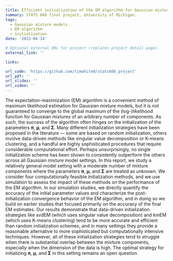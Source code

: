 ```yaml
---
title: Efficient initialization of the EM algorithm for Gaussian mixture models
summary: STATS 606 final project, University of Michigan.
tags:
  - Gaussian mixture models
  - EM algorithm
  - initialization
date: '2023-04-14'

# Optional external URL for project (replaces project detail page).
external_link: ''

links:

url_code: 'https://github.com/timwhite0/stats606_project'
url_pdf: ''
url_slides: ''
url_video: ''
---
```


The expectation-maximization (EM) algorithm is a convenient method of maximum likelihood estimation for Gaussian mixture models, but it is not guaranteed to converge to the global maximum of the (log-)likelihood function for Gaussian mixtures of an arbitrary number of components. As such, the success of the algorithm often hinges on the initialization of the parameters $\boldsymbol{\pi}$, $\boldsymbol{\mu}$, and $\boldsymbol{\Sigma}$. Many different initialization strategies have been proposed in the literature — some are based on random initialization, others involve data-driven methods like singular value decomposition or K-means clustering, and a handful are highly sophisticated procedures that require considerable computational effort. Perhaps unsurprisingly, no single initialization scheme has been shown to consistently outperform the others across all Gaussian mixture model settings. In this report, we study a relatively general model setting with a moderate number of mixture components where the parameters $\boldsymbol{\pi}$, $\boldsymbol{\mu}$, and $\boldsymbol{\Sigma}$ are treated as unknown. We consider four computationally feasible initialization methods, and we use simulation to assess the impact of these methods on the performance of the EM algorithm. In our simulation studies, we directly quantify the accuracy of the initial parameter values and characterize the post-initialization convergence behavior of the EM algorithm, and in doing so we build on earlier studies that focused primarily on the accuracy of the final EM estimates. Our results demonstrate that data-driven initialization strategies like svdEM (which uses singular value decomposition) and kmEM (which uses K-means clustering) tend to be more accurate and efficient than random initialization schemes, and in many settings they provide a reasonable alternative to more sophisticated but computationally intensive techniques. However, all of these initialization strategies tend to struggle when there is substantial overlap between the mixture components, especially when the dimension of the data is high. The optimal strategy for initializing $\boldsymbol{\pi}$, $\boldsymbol{\mu}$, and $\boldsymbol{\Sigma}$ in this setting remains an open question.
